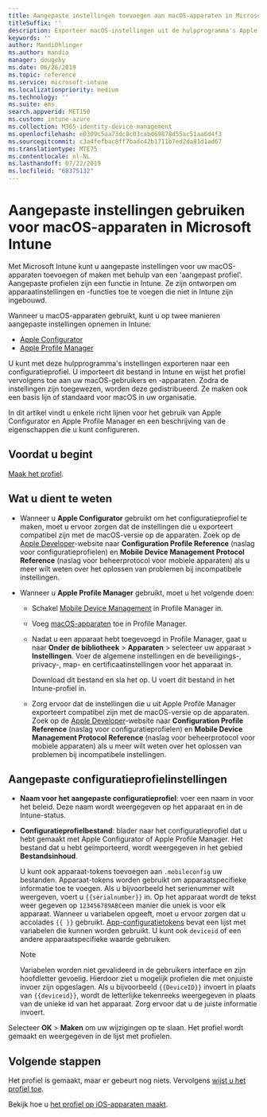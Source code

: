 ```yaml
---
title: Aangepaste instellingen toevoegen aan macOS-apparaten in Microsoft Intune - Azure | Microsoft Docs
titleSuffix: ''
description: Exporteer macOS-instellingen uit de hulpprogramma's Apple Configurator of Apple Profile Manager en importeer deze instellingen vervolgens in Microsoft Intune. Met deze instellingen kunnen aangepaste instellingen en functies op macOS-apparaten worden gemaakt, gebruikt en beheerd. Dit aangepaste profiel kan vervolgens worden toegewezen aan of worden gedistribueerd naar macOS-apparaten in uw organisatie om een basislijn of standaard te maken.
keywords: ''
author: MandiOhlinger
ms.author: mandia
manager: dougeby
ms.date: 06/26/2019
ms.topic: reference
ms.service: microsoft-intune
ms.localizationpriority: medium
ms.technology: ''
ms.suite: ems
search.appverid: MET150
ms.custom: intune-azure
ms.collection: M365-identity-device-management
ms.openlocfilehash: e0309c5aa73dc8c03cabd69878d55ac51aa6d4f3
ms.sourcegitcommit: c3a4fefbac8ff7badc42b1711b7ed2da81d1ad67
ms.translationtype: MTE75
ms.contentlocale: nl-NL
ms.lasthandoff: 07/22/2019
ms.locfileid: "68375132"
---
```

# <a name="use-custom-settings-for-macos-devices-in-microsoft-intune"></a>Aangepaste instellingen gebruiken voor macOS-apparaten in Microsoft Intune

Met Microsoft Intune kunt u aangepaste instellingen voor uw macOS-apparaten toevoegen of maken met behulp van een 'aangepast profiel'. Aangepaste profielen zijn een functie in Intune. Ze zijn ontworpen om apparaatinstellingen en -functies toe te voegen die niet in Intune zijn ingebouwd.

Wanneer u macOS-apparaten gebruikt, kunt u op twee manieren aangepaste instellingen opnemen in Intune:

- [Apple Configurator](https://itunes.apple.com/app/apple-configurator-2/id1037126344?mt=12)
- [Apple Profile Manager](https://support.apple.com/profile-manager)

U kunt met deze hulpprogramma's instellingen exporteren naar een configuratieprofiel. U importeert dit bestand in Intune en wijst het profiel vervolgens toe aan uw macOS-gebruikers en -apparaten. Zodra de instellingen zijn toegewezen, worden deze gedistribueerd. Ze maken ook een basis lijn of standaard voor macOS in uw organisatie.

In dit artikel vindt u enkele richt lijnen voor het gebruik van Apple Configurator en Apple Profile Manager en een beschrijving van de eigenschappen die u kunt configureren.

## <a name="before-you-begin"></a>Voordat u begint

[Maak het profiel](device-profile-create.md).

## <a name="what-you-need-to-know"></a>Wat u dient te weten

- Wanneer u **Apple Configurator** gebruikt om het configuratieprofiel te maken, moet u ervoor zorgen dat de instellingen die u exporteert compatibel zijn met de macOS-versie op de apparaten. Zoek op de [Apple Developer](https://developer.apple.com/)-website naar **Configuration Profile Reference** (naslag voor configuratieprofielen) en **Mobile Device Management Protocol Reference** (naslag voor beheerprotocol voor mobiele apparaten) als u meer wilt weten over het oplossen van problemen bij incompatibele instellingen.

- Wanneer u **Apple Profile Manager** gebruikt, moet u het volgende doen:

  - Schakel [Mobile Device Management](https://help.apple.com/serverapp/mac/5.7/#/apd05B9B761-D390-4A75-9251-E9AD29A61D0C) in Profile Manager in.
  - Voeg [macOS-apparaten](https://help.apple.com/profilemanager/mac/5.7/#/pm9onzap1984) toe in Profile Manager.
  - Nadat u een apparaat hebt toegevoegd in Profile Manager, gaat u naar **Onder de bibliotheek** > **Apparaten** > selecteer uw apparaat > **Instellingen**. Voer de algemene instellingen en de beveiligings-, privacy-, map- en certificaatinstellingen voor het apparaat in.

    Download dit bestand en sla het op. U voert dit bestand in het Intune-profiel in. 

  - Zorg ervoor dat de instellingen die u uit Apple Profile Manager exporteert compatibel zijn met de macOS-versie op de apparaten. Zoek op de [Apple Developer](https://developer.apple.com/)-website naar **Configuration Profile Reference** (naslag voor configuratieprofielen) en **Mobile Device Management Protocol Reference** (naslag voor beheerprotocol voor mobiele apparaten) als u meer wilt weten over het oplossen van problemen bij incompatibele instellingen.

## <a name="custom-configuration-profile-settings"></a>Aangepaste configuratieprofielinstellingen

- **Naam voor het aangepaste configuratieprofiel**: voer een naam in voor het beleid. Deze naam wordt weergegeven op het apparaat en in de Intune-status.
- **Configuratieprofielbestand**: blader naar het configuratieprofiel dat u hebt gemaakt met Apple Configurator of Apple Profile Manager. Het bestand dat u hebt geïmporteerd, wordt weergegeven in het gebied **Bestandsinhoud**.

  U kunt ook apparaat-tokens toevoegen aan `.mobileconfig` uw bestanden. Apparaat-tokens worden gebruikt om apparaatspecifieke informatie toe te voegen. Als u bijvoorbeeld het serienummer wilt weergeven, voert u `{{serialnumber}}` in. Op het apparaat wordt de tekst weer gegeven op `123456789ABC`een manier die uniek is voor elk apparaat. Wanneer u variabelen opgeeft, moet u ervoor zorgen dat u accolades `{{ }}` gebruikt. [App-configuratietokens](app-configuration-policies-use-ios.md#tokens-used-in-the-property-list) bevat een lijst met variabelen die kunnen worden gebruikt. U kunt ook `deviceid` of een andere apparaatspecifieke waarde gebruiken.

  > [!NOTE]
  > Variabelen worden niet gevalideerd in de gebruikers interface en zijn hoofdletter gevoelig. Hierdoor ziet u mogelijk profielen die met onjuiste invoer zijn opgeslagen. Als u bijvoorbeeld `{{DeviceID}}` invoert in plaats van `{{deviceid}}`, wordt de letterlijke tekenreeks weergegeven in plaats van de unieke id van het apparaat. Zorg ervoor dat u de juiste informatie invoert.

Selecteer **OK** > **Maken** om uw wijzigingen op te slaan. Het profiel wordt gemaakt en weergegeven in de lijst met profielen.

## <a name="next-steps"></a>Volgende stappen

Het profiel is gemaakt, maar er gebeurt nog niets. Vervolgens [wijst u het profiel toe](device-profile-assign.md).

Bekijk hoe u [het profiel op iOS-apparaten maakt](custom-settings-ios.md).
